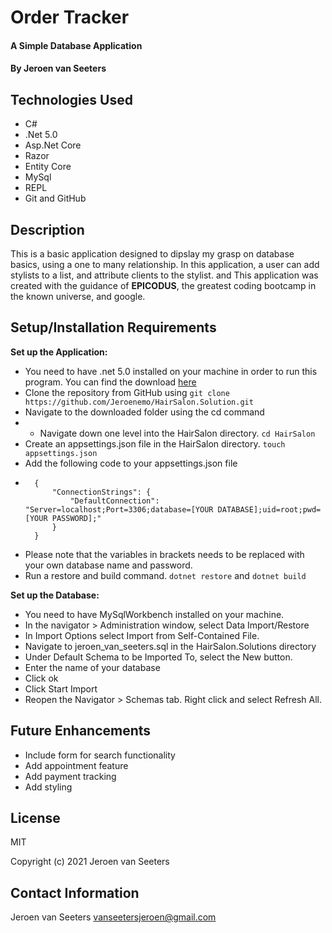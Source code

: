 # Order Tracker

#### A Simple Database Application

#### By Jeroen van Seeters

## Technologies Used

* C#
* .Net 5.0
* Asp.Net Core
* Razor
* Entity Core
* MySql
* REPL
* Git and GitHub

## Description

This is a basic application designed to dipslay my grasp on database basics, using a one to many relationship. In this application, a user can add stylists to a list, and attribute clients to the stylist. and  This application was created with the guidance of **EPICODUS**, the greatest coding bootcamp in the known universe, and google.

## Setup/Installation Requirements

**Set up the Application:**
* You need to have .net 5.0 installed on your machine in order to run this program. You can find the download [here](https://dotnet.microsoft.com/download/dotnet/5.0)
* Clone the repository from GitHub using `git clone https://github.com/Jeroenemo/HairSalon.Solution.git`
* Navigate to the downloaded folder using the cd command
* * Navigate down one level into the HairSalon directory. `cd HairSalon`
* Create an appsettings.json file in the HairSalon directory. `touch appsettings.json`
* Add the following code to your appsettings.json file
* ```
    {
        "ConnectionStrings": {
            "DefaultConnection": "Server=localhost;Port=3306;database=[YOUR DATABASE];uid=root;pwd=[YOUR PASSWORD];"
        }
    }
* Please note that the variables in brackets needs to be replaced with your own database name and password.
* Run a restore and build command. `dotnet restore` and `dotnet build`

**Set up the Database:**
* You need to have MySqlWorkbench installed on your machine.
* In the navigator > Administration window, select Data Import/Restore
* In Import Options select Import from Self-Contained File.
* Navigate to jeroen_van_seeters.sql in the HairSalon.Solutions directory
* Under Default Schema to be Imported To, select the New button.
* Enter the name of your database
* Click ok
* Click Start Import
* Reopen the Navigator > Schemas tab. Right click and select Refresh All. 

## Future Enhancements

* Include form for search functionality
* Add appointment feature
* Add payment tracking
* Add styling


## License

MIT

Copyright (c) 2021 Jeroen van Seeters

## Contact Information

Jeroen van Seeters vanseetersjeroen@gmail.com
